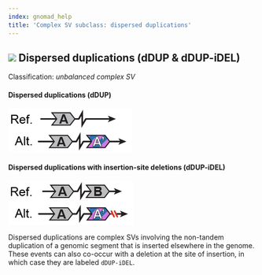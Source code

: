 ```yaml
---
index: gnomad_help  
title: 'Complex SV subclass: dispersed duplications'  
---
```


## ![](https://placehold.it/15/71E38C/000000?text=+) Dispersed duplications (dDUP & dDUP-iDEL)  

Classification: _unbalanced complex SV_

#### Dispersed duplications (dDUP)  

![Dispersed duplication (dDUP)](gnomAD_browser.SV_schematics_dDUP.png)  

#### Dispersed duplications with insertion-site deletions (dDUP-iDEL)

![Dispersed duplication with insertion-site deletion (dDUP-iDEL)](gnomAD_browser.SV_schematics_dDUP_iDEL.png) 

Dispersed duplications are complex SVs involving the non-tandem duplication of a genomic segment that is inserted elsewhere in the genome. These events can also co-occur with a deletion at the site of insertion, in which case they are labeled `dDUP-iDEL`.    

